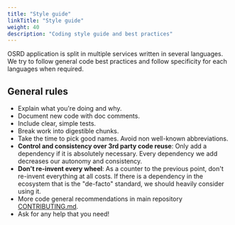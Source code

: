 ```yaml
---
title: "Style guide"
linkTitle: "Style guide"
weight: 40
description: "Coding style guide and best practices"
---
```


OSRD application is split in multiple services written in several languages. We try to follow general code best practices and follow specificity for each languages when required.

## General rules

- Explain what you're doing and why.
- Document new code with doc comments.
- Include clear, simple tests.
- Break work into digestible chunks.
- Take the time to pick good names.
  Avoid non well-known abbreviations.
- **Control and consistency over 3rd party code reuse**: Only add a dependency if it is absolutely necessary.
  Every dependency we add decreases our autonomy and consistency.
- **Don't re-invent every wheel**: As a counter to the previous point, don't re-invent everything at all costs.
  If there is a dependency in the ecosystem that is the "de-facto" standard, we should heavily consider using it.
- More code general recommendations in main repository [CONTRIBUTING.md](https://github.com/osrd-project/osrd).
- Ask for any help that you need!
